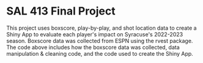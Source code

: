 <h1>
  SAL 413 Final Project
</h1>
This project uses boxscore, play-by-play, and shot location data to create a Shiny App to evaluate each player's impact on Syracuse's 2022-2023 season. Boxscore data was collected from ESPN using the rvest package. The code above includes how the boxscore data was collected, data manipulation & cleaning code, and the code used to create the Shiny App.
